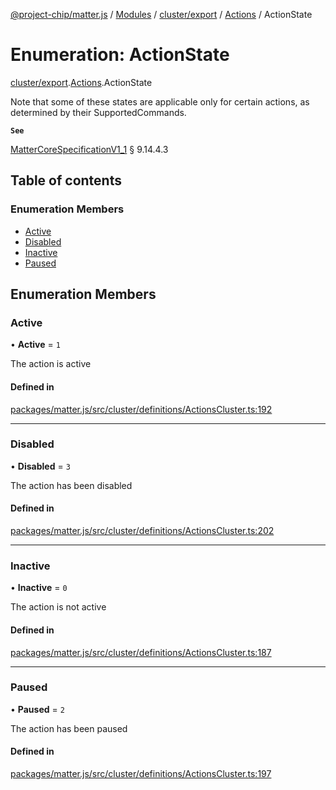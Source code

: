 [@project-chip/matter.js](../README.md) / [Modules](../modules.md) / [cluster/export](../modules/cluster_export.md) / [Actions](../modules/cluster_export.Actions.md) / ActionState

# Enumeration: ActionState

[cluster/export](../modules/cluster_export.md).[Actions](../modules/cluster_export.Actions.md).ActionState

Note that some of these states are applicable only for certain actions, as determined by their SupportedCommands.

**`See`**

[MatterCoreSpecificationV1_1](../interfaces/spec_export.MatterCoreSpecificationV1_1.md) § 9.14.4.3

## Table of contents

### Enumeration Members

- [Active](cluster_export.Actions.ActionState.md#active)
- [Disabled](cluster_export.Actions.ActionState.md#disabled)
- [Inactive](cluster_export.Actions.ActionState.md#inactive)
- [Paused](cluster_export.Actions.ActionState.md#paused)

## Enumeration Members

### Active

• **Active** = ``1``

The action is active

#### Defined in

[packages/matter.js/src/cluster/definitions/ActionsCluster.ts:192](https://github.com/project-chip/matter.js/blob/ac2c2688/packages/matter.js/src/cluster/definitions/ActionsCluster.ts#L192)

___

### Disabled

• **Disabled** = ``3``

The action has been disabled

#### Defined in

[packages/matter.js/src/cluster/definitions/ActionsCluster.ts:202](https://github.com/project-chip/matter.js/blob/ac2c2688/packages/matter.js/src/cluster/definitions/ActionsCluster.ts#L202)

___

### Inactive

• **Inactive** = ``0``

The action is not active

#### Defined in

[packages/matter.js/src/cluster/definitions/ActionsCluster.ts:187](https://github.com/project-chip/matter.js/blob/ac2c2688/packages/matter.js/src/cluster/definitions/ActionsCluster.ts#L187)

___

### Paused

• **Paused** = ``2``

The action has been paused

#### Defined in

[packages/matter.js/src/cluster/definitions/ActionsCluster.ts:197](https://github.com/project-chip/matter.js/blob/ac2c2688/packages/matter.js/src/cluster/definitions/ActionsCluster.ts#L197)

